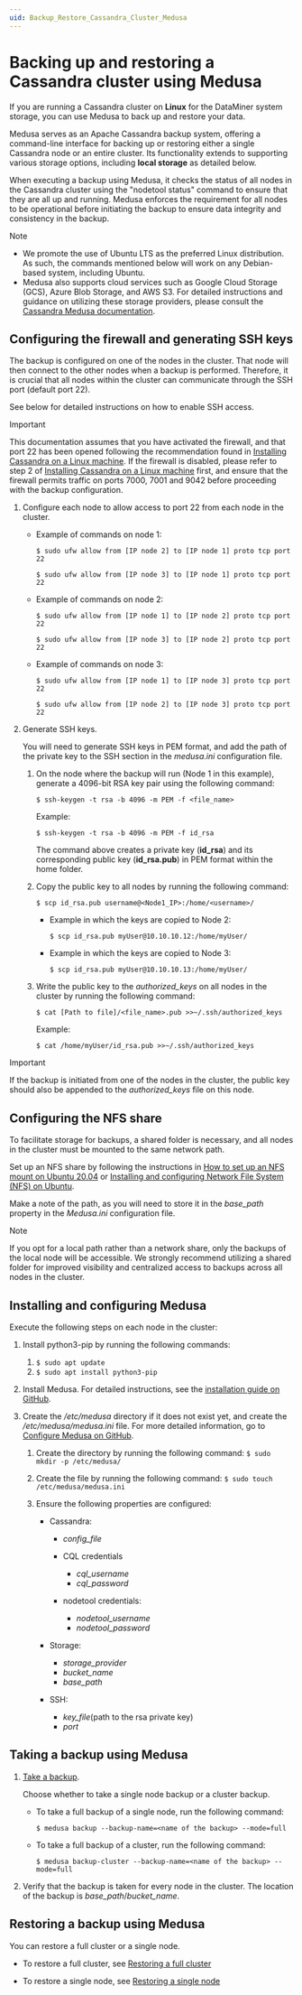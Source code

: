 ```yaml
---
uid: Backup_Restore_Cassandra_Cluster_Medusa
---
```


# Backing up and restoring a Cassandra cluster using Medusa

If you are running a Cassandra cluster on **Linux** for the DataMiner system storage, you can use Medusa to back up and restore your data.

Medusa serves as an Apache Cassandra backup system, offering a command-line interface for backing up or restoring either a single Cassandra node or an entire cluster. Its functionality extends to supporting various storage options, including **local storage** as detailed below.

When executing a backup using Medusa, it checks the status of all nodes in the Cassandra cluster using the "nodetool status" command to ensure that they are all up and running. Medusa enforces the requirement for all nodes to be operational before initiating the backup to ensure data integrity and consistency in the backup.

> [!NOTE]
>
> - We promote the use of Ubuntu LTS as the preferred Linux distribution. As such, the commands mentioned below will work on any Debian-based system, including Ubuntu.
> - Medusa also supports cloud services such as Google Cloud Storage (GCS), Azure Blob Storage, and AWS S3. For detailed instructions and guidance on utilizing these storage providers, please consult the [Cassandra Medusa documentation](https://github.com/thelastpickle/cassandra-medusa/tree/master/docs).

## Configuring the firewall and generating SSH keys

The backup is configured on one of the nodes in the cluster. That node will then connect to the other nodes when a backup is performed. Therefore, it is crucial that all nodes within the cluster can communicate through the SSH port (default port 22).

See below for detailed instructions on how to enable SSH access.

> [!IMPORTANT]
> This documentation assumes that you have activated the firewall, and that port 22 has been opened following the recommendation found in [Installing Cassandra on a Linux machine](xref:Installing_Cassandra). If the firewall is disabled, please refer to step 2 of [Installing Cassandra on a Linux machine](xref:Installing_Cassandra) first, and ensure that the firewall permits traffic on ports 7000, 7001 and 9042 before proceeding with the backup configuration.

1. Configure each node to allow access to port 22 from each node in the cluster.

   - Example of commands on node 1:

     `$ sudo ufw allow from [IP node 2] to [IP node 1] proto tcp port 22`

     `$ sudo ufw allow from [IP node 3] to [IP node 1] proto tcp port 22`

   - Example of commands on node 2:

     `$ sudo ufw allow from [IP node 1] to [IP node 2] proto tcp port 22`

     `$ sudo ufw allow from [IP node 3] to [IP node 2] proto tcp port 22`

   - Example of commands on node 3:

     `$ sudo ufw allow from [IP node 1] to [IP node 3] proto tcp port 22`

     `$ sudo ufw allow from [IP node 2] to [IP node 3] proto tcp port 22`

1. Generate SSH keys.

   You will need to generate SSH keys in PEM format, and add the path of the private key to the SSH section in the *medusa.ini* configuration file.

   1. On the node where the backup will run (Node 1 in this example), generate a 4096-bit RSA key pair using the following command:

      `$ ssh-keygen -t rsa -b 4096 -m PEM -f <file_name>`

      Example:

      `$ ssh-keygen -t rsa -b 4096 -m PEM -f id_rsa`

      The command above creates a private key (**id_rsa**) and its corresponding public key (**id_rsa.pub**) in PEM format within the home folder.

   1. Copy the public key to all nodes by running the following command:

      `$ scp id_rsa.pub username@<Node1_IP>:/home/<username>/`

      - Example in which the keys are copied to Node 2:

        `$ scp id_rsa.pub myUser@10.10.10.12:/home/myUser/`

      - Example in which the keys are copied to Node 3:

        `$ scp id_rsa.pub myUser@10.10.10.13:/home/myUser/`

   1. Write the public key to the *authorized_keys* on all nodes in the cluster by running the following command:

      `$ cat [Path to file]/<file_name>.pub >>~/.ssh/authorized_keys`

      Example:

      `$ cat /home/myUser/id_rsa.pub >>~/.ssh/authorized_keys`

> [!IMPORTANT]
> If the backup is initiated from one of the nodes in the cluster, the public key should also be appended to the *authorized_keys* file on this node.

## Configuring the NFS share

To facilitate storage for backups, a shared folder is necessary, and all nodes in the cluster must be mounted to the same network path.

Set up an NFS share by following the instructions in [How to set up an NFS mount on Ubuntu 20.04](https://www.digitalocean.com/community/tutorials/how-to-set-up-an-nfs-mount-on-ubuntu-20-04) or [Installing and configuring Network File System (NFS) on Ubuntu](https://ubuntu.com/server/docs/service-nfs).

Make a note of the path, as you will need to store it in the *base_path* property in the *Medusa.ini* configuration file.

> [!NOTE]
> If you opt for a local path rather than a network share, only the backups of the local node will be accessible. We strongly recommend utilizing a shared folder for improved visibility and centralized access to backups across all nodes in the cluster.

## Installing and configuring Medusa

Execute the following steps on each node in the cluster:

1. Install python3-pip by running the following commands:

   1. `$ sudo apt update`
   1. `$ sudo apt install python3-pip`

1. Install Medusa. For detailed instructions, see the [installation guide on GitHub](https://github.com/thelastpickle/cassandra-medusa/blob/master/docs/Installation.md).

1. Create the */etc/medusa* directory if it does not exist yet, and create the */etc/medusa/medusa.ini* file. For more detailed information, go to [Configure Medusa on GitHub](https://github.com/thelastpickle/cassandra-medusa/blob/master/docs/Configuration.md).

   1. Create the directory by running the following command: `$ sudo mkdir -p /etc/medusa/`
   1. Create the file by running the following command: `$ sudo touch /etc/medusa/medusa.ini`
   1. Ensure the following properties are configured:

      - Cassandra:

        - *config_file*
        - CQL credentials

          - *cql_username*
          - *cql_password*

        - nodetool credentials:

          - *nodetool_username*
          - *nodetool_password*

      - Storage:

        - *storage_provider*
        - *bucket_name*
        - *base_path*

      - SSH:

        - *key_file*(path to the rsa private key)
        - *port*

## Taking a backup using Medusa

1. [Take a backup](https://github.com/thelastpickle/cassandra-medusa/blob/master/docs/Performing-backups.md).

   Choose whether to take a single node backup or a cluster backup.

   - To take a full backup of a single node, run the following command:

     `$ medusa backup --backup-name=<name of the backup> --mode=full`

   - To take a full backup of a cluster, run the following command:

     `$ medusa backup-cluster --backup-name=<name of the backup> --mode=full`

1. Verify that the backup is taken for every node in the cluster. The location of the backup is *base_path*/*bucket_name*.

## Restoring a backup using Medusa

You can restore a full cluster or a single node.

- To restore a full cluster, see [Restoring a full cluster](https://github.com/thelastpickle/cassandra-medusa/blob/master/docs/Restoring-a-full-cluster.md)

- To restore a single node, see [Restoring a single node](https://github.com/thelastpickle/cassandra-medusa/blob/master/docs/Restoring-a-single-node.md)
